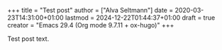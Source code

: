 +++
title = "Test post"
author = ["Alva Seltmann"]
date = 2020-03-23T14:31:00+01:00
lastmod = 2024-12-22T01:44:37+01:00
draft = true
creator = "Emacs 29.4 (Org mode 9.7.11 + ox-hugo)"
+++

Test post text.
